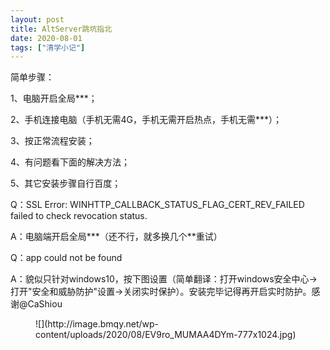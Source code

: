 ```yaml
---
layout: post
title: AltServer跳坑指北
date: 2020-08-01
tags: ["清学小记"]
---
```


<!-- wp:paragraph -->

简单步骤：

<!-- /wp:paragraph -->

<!-- wp:paragraph -->

1、电脑开启全局***；

<!-- /wp:paragraph -->

<!-- wp:paragraph -->

2、手机连接电脑（手机无需4G，手机无需开启热点，手机无需***）；

<!-- /wp:paragraph -->

<!-- wp:paragraph -->

3、按正常流程安装；

<!-- /wp:paragraph -->

<!-- wp:paragraph -->

4、有问题看下面的解决方法；

<!-- /wp:paragraph -->

<!-- wp:paragraph -->

5、其它安装步骤自行百度；

<!-- /wp:paragraph -->

<!-- wp:paragraph {"textColor":"vivid-red"} -->

Q：SSL Error: WINHTTP_CALLBACK_STATUS_FLAG_CERT_REV_FAILED failed to check revocation status.

<!-- /wp:paragraph -->

<!-- wp:paragraph {"textColor":"vivid-cyan-blue"} -->

A：电脑端开启全局***（还不行，就多换几个**重试）

<!-- /wp:paragraph -->

<!-- wp:paragraph {"textColor":"vivid-red"} -->

Q：app could not be found

<!-- /wp:paragraph -->

<!-- wp:paragraph {"textColor":"vivid-cyan-blue"} -->

A：貌似只针对windows10，按下图设置（简单翻译：打开windows安全中心→打开"安全和威胁防护"设置→关闭实时保护）。安装完毕记得再开启实时防护。感谢@CaShiou

<!-- /wp:paragraph -->

<!-- wp:image {"id":2255,"sizeSlug":"large"} -->
<figure class="wp-block-image size-large">![](http://image.bmqy.net/wp-content/uploads/2020/08/EV9ro_MUMAA4DYm-777x1024.jpg)</figure>
<!-- /wp:image -->